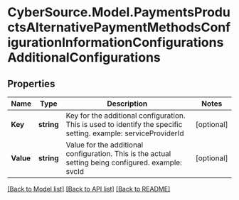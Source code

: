 # CyberSource.Model.PaymentsProductsAlternativePaymentMethodsConfigurationInformationConfigurationsAdditionalConfigurations
## Properties

Name | Type | Description | Notes
------------ | ------------- | ------------- | -------------
**Key** | **string** | Key for the additional configuration. This is used to identify the specific setting. example: serviceProviderId  | [optional] 
**Value** | **string** | Value for the additional configuration. This is the actual setting being configured. example: svcId  | [optional] 

[[Back to Model list]](../README.md#documentation-for-models) [[Back to API list]](../README.md#documentation-for-api-endpoints) [[Back to README]](../README.md)

